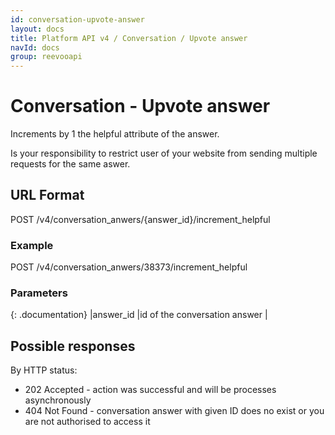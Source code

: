 ```yaml
---
id: conversation-upvote-answer
layout: docs
title: Platform API v4 / Conversation / Upvote answer
navId: docs
group: reevooapi
---
```


# Conversation - Upvote answer

Increments by 1 the helpful attribute of the answer.

<div class="warning">
  Is your responsibility to restrict user of your website from sending multiple requests for the same aswer.
</div>

## URL Format
POST /v4/conversation_anwers/{answer_id}/increment_helpful

### Example
POST /v4/conversation_anwers/38373/increment_helpful

### Parameters

{: .documentation}
|answer_id     |id of the conversation answer        |

## Possible responses

By HTTP status:

 * 202 Accepted - action was successful and will be processes asynchronously
 * 404 Not Found - conversation answer with given ID does no exist or you are not authorised to access it
